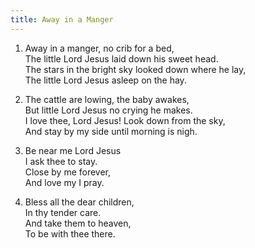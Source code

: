 ```yaml
---
title: Away in a Manger
---
```

1. Away in a manger, no crib for a bed,  
The little Lord Jesus laid down his sweet head.  
The stars in the bright sky looked down where he lay,  
The little Lord Jesus asleep on the hay.  

2. The cattle are lowing, the baby awakes,  
But little Lord Jesus no crying he makes.  
I love thee, Lord Jesus! Look down from the sky,  
And stay by my side until morning is nigh.  

3. Be near me Lord Jesus  
I ask thee to stay.  
Close by me forever,  
And love my I pray.  

4. Bless all the dear children,  
In thy tender care.  
And take them to heaven,  
To be with thee there.  